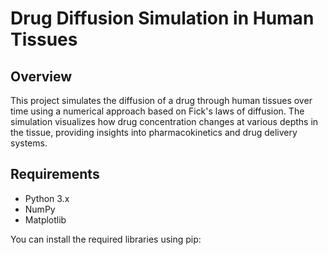 # Drug Diffusion Simulation in Human Tissues

## Overview
This project simulates the diffusion of a drug through human tissues over time using a numerical approach based on Fick's laws of diffusion. The simulation visualizes how drug concentration changes at various depths in the tissue, providing insights into pharmacokinetics and drug delivery systems.

## Requirements
- Python 3.x
- NumPy
- Matplotlib

You can install the required libraries using pip:
